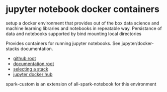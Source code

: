 # jupyter notebook docker containers

setup a docker environment that provides
out of the box data science and machine learning libraries
and notebooks in repeatable way.
Persistance of data and notebooks supported by bind mounting local directories

Provides containers for running jupyter notebooks.  See jupyter/docker-stacks documentation.

* [github root](https://github.com/jupyter/docker-stacks/tree/master)
* [documentation root](https://jupyter-docker-stacks.readthedocs.io/en/latest)
* [selecting a stack](https://jupyter-docker-stacks.readthedocs.io/en/latest/using/selecting.html)
* [jupyter docker hub](https://hub.docker.com/u/jupyter/)


spark-custom is an extension of all-spark-notebook for this environment
